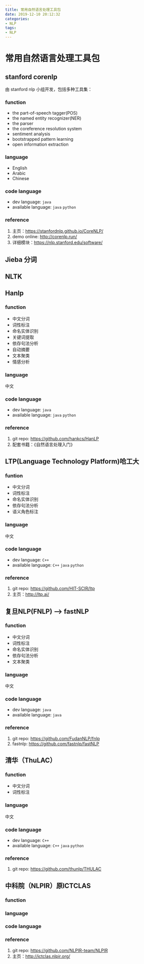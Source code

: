 ```yaml
---
title: 常用自然语言处理工具包
date: 2019-12-10 20:12:32
categories:
- NLP
tags:
- NLP
---
```


# 常用自然语言处理工具包

## stanford corenlp

由 stanford nlp 小组开发，包括多种工具集：

### function

- the part-of-speech tagger(POS)
- the named entity recognizer(NER)
- the parser
- the coreference resolution system
- sentiment analysis
- bootstrapped pattern learning
- open information extraction

### language

- English
- Arabic
- Chinese

### code language

- dev language: `java`
- available language: `java` `python`

### reference

1. 主页：https://stanfordnlp.github.io/CoreNLP/
2. demo online: http://corenlp.run/
3. 详细模块：https://nlp.stanford.edu/software/

## Jieba 分词

## NLTK

## Hanlp

### function

- 中文分词
- 词性标注
- 命名实体识别
- 关键词提取
- 依存句法分析
- 自动摘要
- 文本聚类
- 情感分析

### language

中文

### code language

- dev language: `java`
- available language: `java` `python`

### reference

1. git repo: https://github.com/hankcs/HanLP
2. 配套书籍：《自然语言处理入门》

## LTP(Language Technology Platform)哈工大

### funtion

- 中文分词
- 词性标注
- 命名实体识别
- 依存句法分析
- 语义角色标注

### language

中文

### code language

- dev language: `C++`
- available language: `C++` `java` `python`

### reference

1. git repo: https://github.com/HIT-SCIR/ltp
2. 主页：http://ltp.ai/

## 复旦NLP(FNLP) --> fastNLP

### function

- 中文分词
- 词性标注
- 命名实体识别
- 依存句法分析
- 文本聚类

### language

中文

### code language

- dev language: `java`
- available language: `java` 

### reference

1. git repo: https://github.com/FudanNLP/fnlp
2. fastnlp: https://github.com/fastnlp/fastNLP

## 清华（ThuLAC）

### function

- 中文分词
- 词性标注

### language

中文

### code language

- dev language: `C++`
- available language: `C++` `java` `python`

### reference

1. git repo: https://github.com/thunlp/THULAC


## 中科院（NLPIR）原ICTCLAS

### function

### language

### code language

### reference

1. git repo: https://github.com/NLPIR-team/NLPIR
2. 主页：http://ictclas.nlpir.org/
